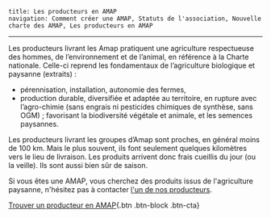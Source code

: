     title: Les producteurs en AMAP
    navigation: Comment créer une AMAP, Statuts de l'association, Nouvelle charte des AMAP, Les producteurs en AMAP
---

Les producteurs livrant les Amap pratiquent une agriculture respectueuse des hommes, de l’environnement et de l’animal, en référence à la Charte nationale. Celle-ci reprend les  fondamentaux de l’agriculture biologique et paysanne (extraits) : 

 - pérennisation, installation, autonomie des fermes, 
 - production durable, diversifiée et adaptée au territoire, en rupture avec l’agro-chimie (sans engrais 
ni pesticides chimiques de synthèse, sans OGM) ; favorisant la biodiversité végétale et animale, et les semences paysannes.

Les producteurs livrant les groupes d’Amap sont proches, en général moins de 100 km. Mais le plus souvent, ils font seulement quelques kilomètres vers le lieu de livraison. Les produits arrivent donc frais cueillis du jour (ou la veille). Ils sont aussi bien sûr de saison. 

Si vous êtes une AMAP, vous cherchez des produits issus de l'agriculture paysanne, n'hésitez pas à contacter [l'un de nos producteurs](producteurs#map).

[Trouver un producteur en AMAP](producteurs#map){.btn .btn-block .btn-cta}